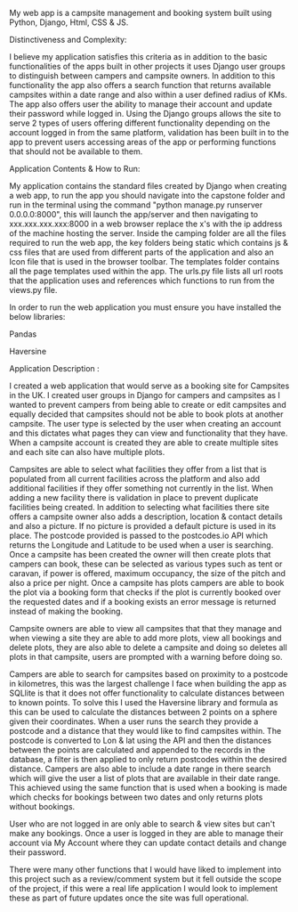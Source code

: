My web app is a campsite management and booking system built using Python, Django, Html, CSS & JS.

Distinctiveness and Complexity:

I believe my application satisfies this criteria as in addition to the basic functionalities of the apps built in other projects it uses Django user groups to distinguish between campers and campsite owners. In addition to this functionality the app also offers a search function that returns available campsites within a date range and also within a user defined radius of KMs. The app also offers user the ability to manage their account and update their password while logged in. Using the Django groups allows the site to serve 2 types of users offering different functionality depending on the account logged in from the same platform, validation has been built in to the app to prevent users accessing areas of the app or performing functions that should not be available to them. 

Application Contents & How to Run:

My application contains the standard files created by Django when creating a web app, to run the app you should navigate into the capstone folder and run in the terminal using the command "python manage.py runserver 0.0.0.0:8000", this will launch the app/server and then navigating to xxx.xxx.xxx.xxx:8000 in a web browser replace the x's with the ip address of the machine hosting the server. Inside the camping folder are all the files required to run the web app, the key folders being static which contains js & css files that are used from different parts of the application and also an Icon file that is used in the browser toolbar. The templates folder contains all the page templates used within the app. The urls.py file lists all url roots that the application uses and references which functions to run from the views.py file.

In order to run the web application you must ensure you have installed the below libraries:

Pandas

Haversine

Application Description : 

I created a web application that would serve as a booking site for Campsites in the UK. I created user groups in Django for campers and campsites as I wanted to prevent campers from being able to create or edit campsites and equally decided that campsites should not be able to book plots at another campsite. The user type is selected by the user when creating an account and this dictates what pages they can view and functionality that they have. When a campsite account is created they are able to create multiple sites and each site can also have multiple plots.

Campsites are able to select what facilities they offer from a list that is populated from all current facilities across the platform and also add additional facilities if they offer something not currently in the list. When adding a new facility there is validation in place to prevent duplicate facilities being created. In addition to selecting what facilities there site offers a campsite owner also adds a description, location & contact details and also a picture. If no picture is provided a default picture is used in its place. The postcode provided is passed to the postcodes.io API which returns the Longitude and Latitude to be used when a user is searching. Once a campsite has been created the owner will then create plots that campers can book, these can be selected as various types such as tent or caravan, if power is offered, maximum occupancy, the size of the pitch and also a price per night. Once a campsite has plots campers are able to book the plot via a booking form that checks if the plot is currently booked over the requested dates and if a booking exists an error message is returned instead of making the booking.

Campsite owners are able to view all campsites that that they manage and when viewing a site they are able to add more plots, view all bookings and delete plots, they are also able to delete a campsite and doing so deletes all plots in that campsite, users are prompted with a warning before doing so.

Campers are able to search for campsites based on proximity to a postcode in kilometres, this was the largest challenge I face when building the app as SQLlite is that it does not offer functionality to calculate distances between to known points. To solve this I used the Haversine library and formula as this can be used to calculate the distances between 2 points on a sphere given their coordinates. When a user runs the search they provide a postcode and a distance that they would like to find campsites within. The postcode is converted to Lon & lat using the API and then the distances between the points are calculated and appended to the records in the database, a filter is then applied to only return postcodes within the desired distance. Campers are also able to include a date range in there search which will give the user a list of plots that are available in their date range. This achieved using the same function that is used when a booking is made which checks for bookings between two dates and only returns plots without bookings.

User who are not logged in are only able to search & view sites but can't make any bookings. Once a user is logged in they are able to manage their account via My Account where they can update contact details and change their password.

There were many other functions that I would have liked to implement into this project such as a review/comment system but it fell outside the scope of the project, if this were a real life application I would look to implement these as part of future updates once the site was full operational.